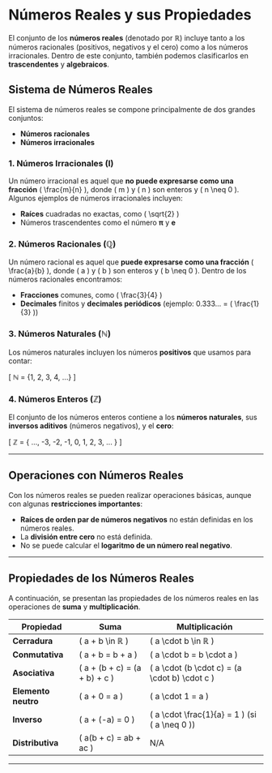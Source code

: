 # Números Reales y sus Propiedades

El conjunto de los **números reales** (denotado por **ℝ**) incluye tanto a los números racionales (positivos, negativos y el cero) como a los números irracionales. Dentro de este conjunto, también podemos clasificarlos en **trascendentes** y **algebraicos**.

## Sistema de Números Reales

El sistema de números reales se compone principalmente de dos grandes conjuntos:

- **Números racionales** 
- **Números irracionales**

### 1. Números Irracionales (I)

Un número irracional es aquel que **no puede expresarse como una fracción** \( \frac{m}{n} \), donde \( m \) y \( n \) son enteros y \( n \neq 0 \). Algunos ejemplos de números irracionales incluyen:

- **Raíces** cuadradas no exactas, como \( \sqrt{2} \)
- Números trascendentes como el número **π** y **e**

### 2. Números Racionales (ℚ)

Un número racional es aquel que **puede expresarse como una fracción** \( \frac{a}{b} \), donde \( a \) y \( b \) son enteros y \( b \neq 0 \). Dentro de los números racionales encontramos:

- **Fracciones** comunes, como \( \frac{3}{4} \)
- **Decimales** finitos y **decimales periódicos** (ejemplo: 0.333... = \( \frac{1}{3} \))

### 3. Números Naturales (ℕ)

Los números naturales incluyen los números **positivos** que usamos para contar:

\[ ℕ = \{1, 2, 3, 4, ...\} \]

### 4. Números Enteros (ℤ)

El conjunto de los números enteros contiene a los **números naturales**, sus **inversos aditivos** (números negativos), y el **cero**:

\[ ℤ = \{ ..., -3, -2, -1, 0, 1, 2, 3, ... \} \]

---

## Operaciones con Números Reales

Con los números reales se pueden realizar operaciones básicas, aunque con algunas **restricciones importantes**:

- **Raíces de orden par de números negativos** no están definidas en los números reales.
- La **división entre cero** no está definida.
- No se puede calcular el **logaritmo de un número real negativo**.

---

## Propiedades de los Números Reales

A continuación, se presentan las propiedades de los números reales en las operaciones de **suma** y **multiplicación**.

| Propiedad       | Suma                          | Multiplicación               |
| --------------- | ----------------------------- | ---------------------------- |
| **Cerradura**   | \( a + b \in ℝ \)             | \( a \cdot b \in ℝ \)        |
| **Conmutativa** | \( a + b = b + a \)           | \( a \cdot b = b \cdot a \)  |
| **Asociativa**  | \( a + (b + c) = (a + b) + c \) | \( a \cdot (b \cdot c) = (a \cdot b) \cdot c \) |
| **Elemento neutro** | \( a + 0 = a \)               | \( a \cdot 1 = a \)          |
| **Inverso**     | \( a + (-a) = 0 \)            | \( a \cdot \frac{1}{a} = 1 \) (si \( a \neq 0 \)) |
| **Distributiva**| \( a(b + c) = ab + ac \)      | N/A                          |

---